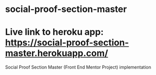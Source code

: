 # social-proof-section-master
# Live link to heroku app: https://social-proof-section-master.herokuapp.com/
Social Proof Section Master (Front End Mentor Project) implementation
